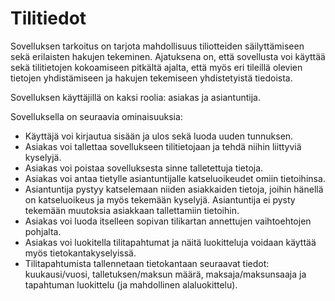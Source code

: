 # Tilitiedot

Sovelluksen tarkoitus on tarjota mahdollisuus tiliotteiden säilyttämiseen sekä erilaisten hakujen tekeminen. Ajatuksena on, että sovellusta voi käyttää sekä tilitietojen kokoamiseen pitkältä ajalta, että myös eri tileillä olevien tietojen yhdistämiseen ja hakujen tekemiseen yhdistetyistä tiedoista.

Sovelluksen käyttäjillä on kaksi roolia: asiakas ja asiantuntija.

Sovelluksella on seuraavia ominaisuuksia:

 * Käyttäjä voi kirjautua sisään ja ulos sekä luoda uuden tunnuksen.
 * Asiakas voi tallettaa sovellukseen tilitietojaan ja tehdä niihin liittyviä kyselyjä.
 * Asiakas voi poistaa sovelluksesta sinne talletettuja tietoja.
 * Asiakas voi antaa tietylle asiantuntijalle katseluoikeudet omiin tietoihinsa.
 * Asiantuntija pystyy katselemaan niiden asiakkaiden tietoja, joihin hänellä on katseluoikeus ja myös tekemään kyselyjä. Asiantuntija ei pysty tekemään muutoksia asiakkaan tallettamiin tietoihin.
 * Asiakas voi luoda itselleen sopivan tilikartan annettujen vaihtoehtojen pohjalta.
 * Asiakas voi luokitella tilitapahtumat ja näitä luokitteluja voidaan käyttää myös tietokantakyselyissä.
 * Tilitapahtumista tallennetaan tietokantaan seuraavat tiedot: kuukausi/vuosi, talletuksen/maksun määrä, maksaja/maksunsaaja ja tapahtuman luokittelu (ja mahdollinen alaluokittelu).
